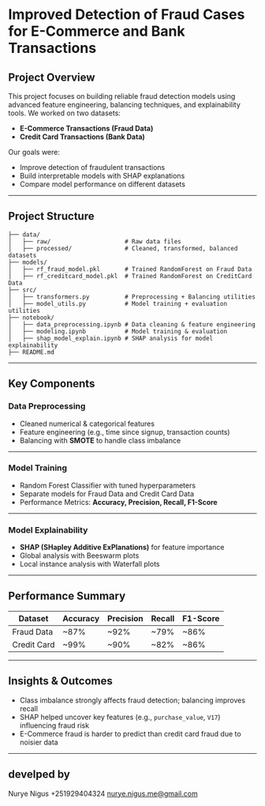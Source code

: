 #  Improved Detection of Fraud Cases for E-Commerce and Bank Transactions

##  Project Overview

This project focuses on building reliable fraud detection models using advanced feature engineering, balancing techniques, and explainability tools.
We worked on two datasets:

* **E-Commerce Transactions (Fraud Data)**
* **Credit Card Transactions (Bank Data)**

Our goals were:

* Improve detection of fraudulent transactions
* Build interpretable models with SHAP explanations
* Compare model performance on different datasets

---

##  Project Structure

```
├── data/
│   ├── raw/                     # Raw data files
│   ├── processed/               # Cleaned, transformed, balanced datasets
├── models/
│   ├── rf_fraud_model.pkl       # Trained RandomForest on Fraud Data
│   ├── rf_creditcard_model.pkl  # Trained RandomForest on CreditCard Data
├── src/
│   ├── transformers.py          # Preprocessing + Balancing utilities
│   ├── model_utils.py           # Model training + evaluation utilities
├── notebook/
│   ├── data_preprocessing.ipynb # Data cleaning & feature engineering
│   ├── modeling.ipynb           # Model training & evaluation
│   ├── shap_model_explain.ipynb # SHAP analysis for model explainability
├── README.md
```

---

##  Key Components

###  Data Preprocessing

* Cleaned numerical & categorical features
* Feature engineering (e.g., time since signup, transaction counts)
* Balancing with **SMOTE** to handle class imbalance

---

###  Model Training

* Random Forest Classifier with tuned hyperparameters
* Separate models for Fraud Data and Credit Card Data
* Performance Metrics: **Accuracy, Precision, Recall, F1-Score**

---

###  Model Explainability

* **SHAP (SHapley Additive ExPlanations)** for feature importance
* Global analysis with Beeswarm plots
* Local instance analysis with Waterfall plots

---

##  Performance Summary

| Dataset     | Accuracy | Precision | Recall | F1-Score |
| ----------- | -------- | --------- | ------ | -------- |
| Fraud Data  | \~87%    | \~92%     | \~79%  | \~86%    |
| Credit Card | \~99%    | \~90%     | \~82%  | \~86%    |

---

##  Insights & Outcomes

* Class imbalance strongly affects fraud detection; balancing improves recall
* SHAP helped uncover key features (e.g., `purchase_value`, `V17`) influencing fraud risk
* E-Commerce fraud is harder to predict than credit card fraud due to noisier data

---

## develped by 
Nurye Nigus 
+251929404324
nurye.nigus.me@gmail.com